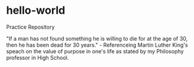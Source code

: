 # hello-world
Practice Repository

"If a man has not found something he is willing to die for at the age of 30, then he has been dead for 30 years." - Referenceing Martin Luther King's speach on the value of purpose in one's life as stated by my Philosophy professor in High School. 
